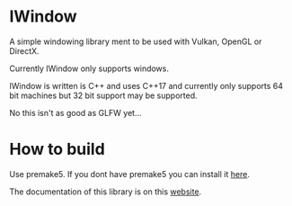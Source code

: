 # IWindow
 A simple windowing library ment to be used with Vulkan, OpenGL or DirectX.
 
 Currently IWindow only supports windows.
 
 IWindow is written is C++ and uses C++17 and currently only supports 64 bit machines but 32 bit support may be supported.
 
 No this isn't as good as GLFW yet...

# How to build

Use premake5. If you dont have premake5 you can install it [here](https://premake.github.io/).

The documentation of this library is on this [website](https://immanuel-c.github.io/IWindow).
